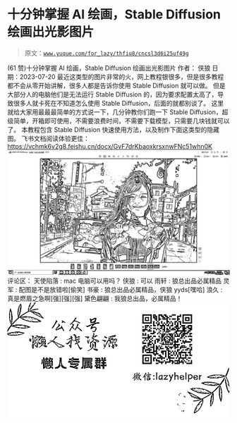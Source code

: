 # 十分钟掌握 AI 绘画，Stable Diffusion 绘画出光影图片

> 原文：[`www.yuque.com/for_lazy/thfiu8/cncsl3d6i25uf49g`](https://www.yuque.com/for_lazy/thfiu8/cncsl3d6i25uf49g)

<ne-h2 id="5d52bfe9" data-lake-id="5d52bfe9"><ne-heading-ext><ne-heading-anchor></ne-heading-anchor><ne-heading-fold></ne-heading-fold></ne-heading-ext><ne-heading-content><ne-text id="ud987d0c4">(61 赞)十分钟掌握 AI 绘画，Stable Diffusion 绘画出光影图片</ne-text></ne-heading-content></ne-h2> <ne-p id="uc6fc83ce" data-lake-id="uc6fc83ce"><ne-text id="uf4b1ada3">作者： 侠狼</ne-text></ne-p> <ne-p id="u2b8582b8" data-lake-id="u2b8582b8"><ne-text id="u338c270a">日期：2023-07-20</ne-text></ne-p> <ne-p id="u9bd52368" data-lake-id="u9bd52368"><ne-text id="ua77175f0">最近这类型的图片非常的火，网上教程银很多，但是很多教程都不会从零开始讲解，很多人都是告诉你使用 Stable Diffusion 就可以做。</ne-text></ne-p> <ne-p id="u9347edea" data-lake-id="u9347edea"><ne-text id="u95696bdc">但是大部分人的电脑他们是无法运行 Stable Diffusion 的，因为要求配置太高了，导致很多人就卡死在不知道怎么使用 Stable Diffusion，后面的就都别谈了。</ne-text></ne-p> <ne-p id="u14b032b3" data-lake-id="u14b032b3"><ne-text id="u66fe4620">这里就给大家用最最最简单的方式说一下，几分钟教你们跑一下 Stable Diffusion，超级简单，</ne-text><ne-text id="u7cd0877d" ne-bold="true" ne-underline="true">开箱即可使用，不需要浪费时间，不需要下载模型，只需要几块钱就可以了。</ne-text></ne-p> <ne-p id="u30bfaddd" data-lake-id="u30bfaddd"><ne-text id="u940f813c">本教程包含 Stable Diffusion 快速使用方法，以及制作下面这类型的隐藏图。</ne-text></ne-p> <ne-p id="ue1a1435a" data-lake-id="ue1a1435a"><ne-text id="u634b91d4">飞书文档阅读体验更佳：</ne-text>[<ne-text id="u47d6ea18">https://vchmk6v2g8.feishu.cn/docx/GvF7drKbaoxkrsxnwFNc51whn0K</ne-text>](https://vchmk6v2g8.feishu.cn/docx/GvF7drKbaoxkrsxnwFNc51whn0K)</ne-p> <ne-p id="u13e9d7d3" data-lake-id="u13e9d7d3"><ne-card data-card-name="image" data-card-type="inline" id="JE9nV" data-event-boundary="card">![](img/75fa6d514c42ac9952b303a24d6f8766.png)</ne-card></ne-p> <ne-hole id="u648928f7" data-lake-id="u648928f7"><ne-card data-card-name="hr" data-card-type="block" id="up2Hc" data-event-boundary="card"><ne-p id="u355eecfd" data-lake-id="u355eecfd"><ne-text id="ufb060ca0">评论区：</ne-text></ne-p> <ne-p id="u475cb46f" data-lake-id="u475cb46f"><ne-text id="uf276e184">天使陷落 : mac 电脑可以用吗？</ne-text> <ne-text id="ua3cf44ee">侠狼 : 可以</ne-text> <ne-text id="ued83e28f">雨轩 : 狼总出品必属精品</ne-text> <ne-text id="u349402eb">灵军 : 配图是不是放错啦[偷笑]</ne-text> <ne-text id="u1169b513">书豪 : 狼总出品必属精品，侠狼 yyds[嘿哈]</ne-text> <ne-text id="u56fec015">浪久 : 真是燃眉之急啊[强][强][强]</ne-text> <ne-text id="u261e2200">黛色翩翩 : 我狼总出品，必属精品！</ne-text></ne-p> <ne-p id="ucb8217bf" data-lake-id="ucb8217bf"><ne-card data-card-name="image" data-card-type="inline" id="f1lGs" data-event-boundary="card">![](img/894d30a529e7c37bcd3392323c99941c.png)  <ne-hole id="uc0bcf9b1" data-lake-id="uc0bcf9b1"><ne-card data-card-name="hr" data-card-type="block" id="CAyyZ" data-event-boundary="card"></ne-card></ne-hole></ne-card></ne-p></ne-card></ne-hole>